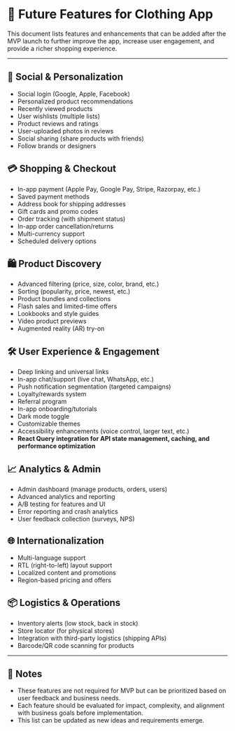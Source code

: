# 🚀 Future Features for Clothing App

This document lists features and enhancements that can be added after the MVP launch to further improve the app, increase user engagement, and provide a richer shopping experience.

---

## 🌟 Social & Personalization

- Social login (Google, Apple, Facebook)
- Personalized product recommendations
- Recently viewed products
- User wishlists (multiple lists)
- Product reviews and ratings
- User-uploaded photos in reviews
- Social sharing (share products with friends)
- Follow brands or designers

## 💳 Shopping & Checkout

- In-app payment (Apple Pay, Google Pay, Stripe, Razorpay, etc.)
- Saved payment methods
- Address book for shipping addresses
- Gift cards and promo codes
- Order tracking (with shipment status)
- In-app order cancellation/returns
- Multi-currency support
- Scheduled delivery options

## 🛍️ Product Discovery

- Advanced filtering (price, size, color, brand, etc.)
- Sorting (popularity, price, newest, etc.)
- Product bundles and collections
- Flash sales and limited-time offers
- Lookbooks and style guides
- Video product previews
- Augmented reality (AR) try-on

## 🛠️ User Experience & Engagement

- Deep linking and universal links
- In-app chat/support (live chat, WhatsApp, etc.)
- Push notification segmentation (targeted campaigns)
- Loyalty/rewards system
- Referral program
- In-app onboarding/tutorials
- Dark mode toggle
- Customizable themes
- Accessibility enhancements (voice control, larger text, etc.)
- **React Query integration for API state management, caching, and performance optimization**

## 📈 Analytics & Admin

- Admin dashboard (manage products, orders, users)
- Advanced analytics and reporting
- A/B testing for features and UI
- Error reporting and crash analytics
- User feedback collection (surveys, NPS)

## 🌐 Internationalization

- Multi-language support
- RTL (right-to-left) layout support
- Localized content and promotions
- Region-based pricing and offers

## 📦 Logistics & Operations

- Inventory alerts (low stock, back in stock)
- Store locator (for physical stores)
- Integration with third-party logistics (shipping APIs)
- Barcode/QR code scanning for products

---

## 📝 Notes

- These features are not required for MVP but can be prioritized based on user feedback and business needs.
- Each feature should be evaluated for impact, complexity, and alignment with business goals before implementation.
- This list can be updated as new ideas and requirements emerge.

